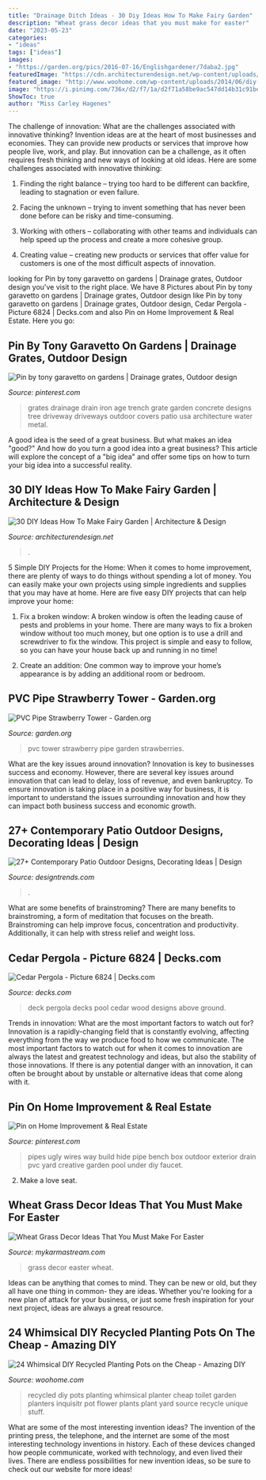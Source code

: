```yaml
---
title: "Drainage Ditch Ideas - 30 Diy Ideas How To Make Fairy Garden"
description: "Wheat grass decor ideas that you must make for easter"
date: "2023-05-23"
categories:
- "ideas"
tags: ["ideas"]
images:
- "https://garden.org/pics/2016-07-16/Englishgardener/7daba2.jpg"
featuredImage: "https://cdn.architecturendesign.net/wp-content/uploads/2015/12/AD-DIY-Ideas-How-To-Make-Fairy-Garden-02.jpg"
featured_image: "http://www.woohome.com/wp-content/uploads/2014/06/diy-recycled-planter-ideas-6.jpg"
image: "https://i.pinimg.com/736x/d2/f7/1a/d2f71a58be9ac547dd14b31c91be22c3--drainage-grates-trench-drain.jpg"
ShowToc: true
author: "Miss Carley Hagenes"
---
```



The challenge of innovation: What are the challenges associated with innovative thinking?
Invention ideas are at the heart of most businesses and economies. They can provide new products or services that improve how people live, work, and play. But innovation can be a challenge, as it often requires fresh thinking and new ways of looking at old ideas. Here are some challenges associated with innovative thinking:
1) Finding the right balance – trying too hard to be different can backfire, leading to stagnation or even failure.

2) Facing the unknown – trying to invent something that has never been done before can be risky and time-consuming.

3) Working with others – collaborating with other teams and individuals can help speed up the process and create a more cohesive group.

4) Creating value – creating new products or services that offer value for customers is one of the most difficult aspects of innovation.

	

		
looking for Pin by tony garavetto on gardens | Drainage grates, Outdoor design you've visit to the right place. We have 8 Pictures about Pin by tony garavetto on gardens | Drainage grates, Outdoor design like Pin by tony garavetto on gardens | Drainage grates, Outdoor design, Cedar Pergola - Picture 6824 | Decks.com and also Pin on Home Improvement &amp; Real Estate. Here you go:
		
    
## Pin By Tony Garavetto On Gardens | Drainage Grates, Outdoor Design

<img loading=lazy src="https://i.pinimg.com/736x/d2/f7/1a/d2f71a58be9ac547dd14b31c91be22c3--drainage-grates-trench-drain.jpg" onerror="this.onerror=null;this.src='https://tse4.mm.bing.net/th?id=OIP.G7cSI7HY9N3jacKoNVr1pQHaJ4&amp;pid=15.1';" alt="Pin by tony garavetto on gardens | Drainage grates, Outdoor design">

_Source: pinterest.com_

>grates drainage drain iron age trench grate garden concrete designs tree driveway driveways outdoor covers patio usa architecture water metal. 

	

A good idea is the seed of a great business. But what makes an idea "good?" And how do you turn a good idea into a great business? This article will explore the concept of a "big idea" and offer some tips on how to turn your big idea into a successful reality.

    
## 30 DIY Ideas How To Make Fairy Garden | Architecture &amp; Design

<img loading=lazy src="https://cdn.architecturendesign.net/wp-content/uploads/2015/12/AD-DIY-Ideas-How-To-Make-Fairy-Garden-02.jpg" onerror="this.onerror=null;this.src='https://tse4.mm.bing.net/th?id=OIP.Xi7fbQZXVK3Fj5WQk1S8jgHaLH&amp;pid=15.1';" alt="30 DIY Ideas How To Make Fairy Garden | Architecture &amp; Design">

_Source: architecturendesign.net_

>. 

	

5 Simple DIY Projects for the Home:
When it comes to home improvement, there are plenty of ways to do things without spending a lot of money. You can easily make your own projects using simple ingredients and supplies that you may have at home. Here are five easy DIY projects that can help improve your home: 
1. Fix a broken window: A broken window is often the leading cause of pests and problems in your home. There are many ways to fix a broken window without too much money, but one option is to use a drill and screwdriver to fix the window. This project is simple and easy to follow, so you can have your house back up and running in no time!

2. Create an addition: One common way to improve your home’s appearance is by adding an additional room or bedroom.

    
## PVC Pipe Strawberry Tower - Garden.org

<img loading=lazy src="https://garden.org/pics/2016-07-16/Englishgardener/7daba2.jpg" onerror="this.onerror=null;this.src='https://tse4.mm.bing.net/th?id=OIP.Ckrb-NTxgV8njBdqSnlungHaJ3&amp;pid=15.1';" alt="PVC Pipe Strawberry Tower - Garden.org">

_Source: garden.org_

>pvc tower strawberry pipe garden strawberries. 

	

What are the key issues around innovation?
Innovation is key to businesses success and economy. However, there are several key issues around innovation that can lead to delay, loss of revenue, and even bankruptcy. To ensure innovation is taking place in a positive way for business, it is important to understand the issues surrounding innovation and how they can impact both business success and economic growth.

    
## 27+ Contemporary Patio Outdoor Designs, Decorating Ideas | Design

<img loading=lazy src="https://images.designtrends.com/wp-content/uploads/2015/10/06082505/Family-Contemporary-Patio-Design.jpg" onerror="this.onerror=null;this.src='https://tse1.mm.bing.net/th?id=OIP.HFrlxV_Vw8s3nwlCZbT2SAHaK1&amp;pid=15.1';" alt="27+ Contemporary Patio Outdoor Designs, Decorating Ideas | Design">

_Source: designtrends.com_

>. 

	

What are some benefits of brainstroming?
There are many benefits to brainstroming, a form of meditation that focuses on the breath. Brainstroming can help improve focus, concentration and productivity. Additionally, it can help with stress relief and weight loss.

    
## Cedar Pergola - Picture 6824 | Decks.com

<img loading=lazy src="https://www.decks.com/media/xfnll4ar/17030721132698.jpg?quality=80" onerror="this.onerror=null;this.src='https://tse4.mm.bing.net/th?id=OIP.2d5_JVHR7XyxVp6m04f9IQHaFj&amp;pid=15.1';" alt="Cedar Pergola - Picture 6824 | Decks.com">

_Source: decks.com_

>deck pergola decks pool cedar wood designs above ground. 

	

Trends in innovation: What are the most important factors to watch out for?
Innovation is a rapidly-changing field that is constantly evolving, affecting everything from the way we produce food to how we communicate. The most important factors to watch out for when it comes to innovation are always the latest and greatest technology and ideas, but also the stability of those innovations. If there is any potential danger with an innovation, it can often be brought about by unstable or alternative ideas that come along with it.

    
## Pin On Home Improvement &amp; Real Estate

<img loading=lazy src="https://i.pinimg.com/736x/52/f4/80/52f480dcd103ca2cca07fc253241f63f--hide-pipes-in-yard-build-a-bench.jpg" onerror="this.onerror=null;this.src='https://tse1.mm.bing.net/th?id=OIP.zztlUHphLWZ_RXIhjxCyFQHaO0&amp;pid=15.1';" alt="Pin on Home Improvement &amp; Real Estate">

_Source: pinterest.com_

>pipes ugly wires way build hide pipe bench box outdoor exterior drain pvc yard creative garden pool under diy faucet. 

	

2. Make a love seat.

    
## Wheat Grass Decor Ideas That You Must Make For Easter

<img loading=lazy src="https://mykarmastream.com/wp-content/uploads/2018/03/wheat-grass-decor-7-.jpg" onerror="this.onerror=null;this.src='https://tse1.mm.bing.net/th?id=OIP.mNaDpwwmG7TZBYGLtVR29AHaLH&amp;pid=15.1';" alt="Wheat Grass Decor Ideas That You Must Make For Easter">

_Source: mykarmastream.com_

>grass decor easter wheat. 

	

Ideas can be anything that comes to mind. They can be new or old, but they all have one thing in common- they are ideas. Whether you're looking for a new plan of attack for your business, or just some fresh inspiration for your next project, ideas are always a great resource.

    
## 24 Whimsical DIY Recycled Planting Pots On The Cheap - Amazing DIY

<img loading=lazy src="http://www.woohome.com/wp-content/uploads/2014/06/diy-recycled-planter-ideas-6.jpg" onerror="this.onerror=null;this.src='https://tse1.mm.bing.net/th?id=OIP.B53heuZTmjMhTZ44_IIqxQHaJS&amp;pid=15.1';" alt="24 Whimsical DIY Recycled Planting Pots on the Cheap - Amazing DIY">

_Source: woohome.com_

>recycled diy pots planting whimsical planter cheap toilet garden planters inquisitr pot flower plants plant yard source recycle unique stuff. 

	

What are some of the most interesting invention ideas?
The invention of the printing press, the telephone, and the internet are some of the most interesting technology inventions in history. Each of these devices changed how people communicate, worked with technology, and even lived their lives. There are endless possibilities for new invention ideas, so be sure to check out our website for more ideas!

